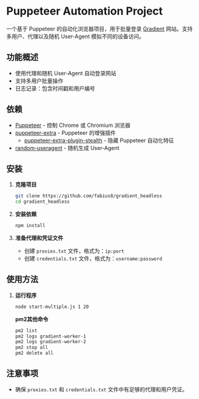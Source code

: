 # Puppeteer Automation Project

一个基于 Puppeteer 的自动化浏览器项目，用于批量登录 [Gradient](https://app.gradient.network/) 网站。支持多用户、代理以及随机 User-Agent 模拟不同的设备访问。

## 功能概述

- 使用代理和随机 User-Agent 自动登录网站
- 支持多用户批量操作
- 日志记录：包含时间戳和用户编号

## 依赖

- [Puppeteer](https://pptr.dev/) - 控制 Chrome 或 Chromium 浏览器
- [puppeteer-extra](https://github.com/berstend/puppeteer-extra) - Puppeteer 的增强插件
  - [puppeteer-extra-plugin-stealth](https://github.com/berstend/puppeteer-extra/tree/master/packages/puppeteer-extra-plugin-stealth) - 隐藏 Puppeteer 自动化特征
- [random-useragent](https://github.com/skratchdot/random-useragent) - 随机生成 User-Agent

## 安装

1. **克隆项目**

   ```bash
   git clone https://github.com/fabius8/gradient_headless
   cd gradient_headless
   ```

2. **安装依赖**

   ```bash
   npm install
   ```

3. **准备代理和凭证文件**

   - 创建 `proxies.txt` 文件，格式为：`ip:port`
   - 创建 `credentials.txt` 文件，格式为：`username:password`

## 使用方法

1. **运行程序**

   ```bash
   node start-multiple.js 1 20
   ```
   **pm2其他命令**
   ```bash
   pm2 list
   pm2 logs gradient-worker-1
   pm2 logs gradient-worker-2
   pm2 stop all
   pm2 delete all
   ```

## 注意事项

- 确保 `proxies.txt` 和 `credentials.txt` 文件中有足够的代理和用户凭证。
